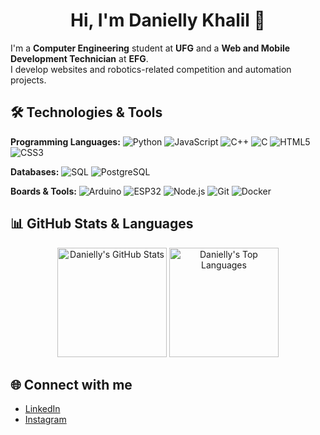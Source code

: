 <div align="center">
  <h1>Hi, I'm Danielly Khalil 🚀</h1>
</div>

I'm a **Computer Engineering** student at **UFG** and a **Web and Mobile Development Technician** at **EFG**.  
I develop websites and robotics-related competition and automation projects.

## 🛠️ Technologies & Tools

**Programming Languages:**
![Python](https://img.shields.io/badge/Python-3776AB?style=flat&logo=python&logoColor=white)
![JavaScript](https://img.shields.io/badge/JavaScript-F7DF1E?style=flat&logo=javascript&logoColor=black)
![C++](https://img.shields.io/badge/C%2B%2B-00599C?style=flat&logo=c%2B%2B&logoColor=white)
![C](https://img.shields.io/badge/C-A8B9CC?style=flat&logo=c&logoColor=white)
![HTML5](https://img.shields.io/badge/HTML5-E34F26?style=flat&logo=html5&logoColor=white)
![CSS3](https://img.shields.io/badge/CSS3-1572B6?style=flat&logo=css3&logoColor=white)

**Databases:**
![SQL](https://img.shields.io/badge/SQL-4479A1?style=flat&logo=MySQL&logoColor=white)
![PostgreSQL](https://img.shields.io/badge/PostgreSQL-336791?style=flat&logo=postgresql&logoColor=white)

**Boards & Tools:**
![Arduino](https://img.shields.io/badge/Arduino-00979D?style=flat&logo=arduino&logoColor=white)
![ESP32](https://img.shields.io/badge/ESP32-003C8C?style=flat&logo=espressif&logoColor=white)
![Node.js](https://img.shields.io/badge/Node.js-339933?style=flat&logo=node.js&logoColor=white)
![Git](https://img.shields.io/badge/Git-F05032?style=flat&logo=git&logoColor=white)
![Docker](https://img.shields.io/badge/Docker-2496ED?style=flat&logo=docker&logoColor=white)

<!-- ## 🚀 Recent Projects

- **[Robotics and Automation](https://github.com/Khalielly/robot-prototyping)**: Robot and automation projects with **ESP32** and **Arduino**.
- **[Web Development](https://github.com/Khalielly/desenvolvimento-web)**: Front-end and back-end applications using **JavaScript**, **Node.js**, **SQL**, and **PostgreSQL**. -->

## 📊 GitHub Stats & Languages

<div align="center">
  <img src="https://github-readme-stats.vercel.app/api?username=Khalielly&show_icons=true&count_private=true&theme=radical" height="175" alt="Danielly's GitHub Stats" />
  <img src="https://github-readme-stats.vercel.app/api/top-langs/?username=Khalielly&layout=compact&theme=radical" height="175" alt="Danielly's Top Languages" />
</div>

## 🌐 Connect with me

- [LinkedIn](https://www.linkedin.com/in/danielly-khalil)
- [Instagram](https://instagram.com/devrobotics)
